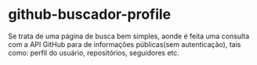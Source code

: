 # github-buscador-profile
 Se trata de uma página de busca bem simples, aonde é feita uma consulta com a API GitHub para de informações públicas(sem autenticação), tais como: perfil do usuário, repositórios, seguidores etc.

